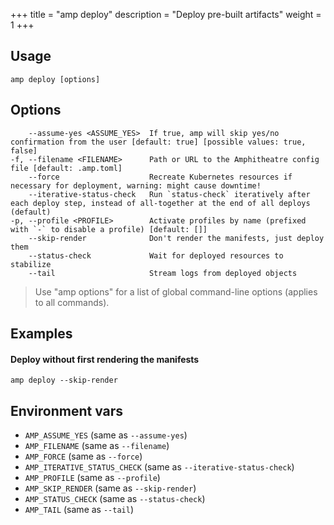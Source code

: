 +++
title = "amp deploy"
description = "Deploy pre-built artifacts"
weight = 1
+++

## Usage
```
amp deploy [options]
```

## Options

```
    --assume-yes <ASSUME_YES>  If true, amp will skip yes/no confirmation from the user [default: true] [possible values: true, false]
-f, --filename <FILENAME>      Path or URL to the Amphitheatre config file [default: .amp.toml]
    --force                    Recreate Kubernetes resources if necessary for deployment, warning: might cause downtime!
    --iterative-status-check   Run `status-check` iteratively after each deploy step, instead of all-together at the end of all deploys (default)
-p, --profile <PROFILE>        Activate profiles by name (prefixed with `-` to disable a profile) [default: []]
    --skip-render              Don't render the manifests, just deploy them
    --status-check             Wait for deployed resources to stabilize
    --tail                     Stream logs from deployed objects
```

> Use "amp options" for a list of global command-line options (applies to all commands).


## Examples

#### Deploy without first rendering the manifests
```
amp deploy --skip-render
```

## Environment vars

* `AMP_ASSUME_YES` (same as `--assume-yes`)
* `AMP_FILENAME` (same as `--filename`)
* `AMP_FORCE` (same as `--force`)
* `AMP_ITERATIVE_STATUS_CHECK` (same as `--iterative-status-check`)
* `AMP_PROFILE` (same as `--profile`)
* `AMP_SKIP_RENDER` (same as `--skip-render`)
* `AMP_STATUS_CHECK` (same as `--status-check`)
* `AMP_TAIL` (same as `--tail`)
